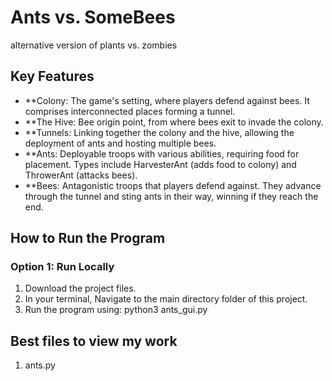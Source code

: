 # Ants vs. SomeBees
alternative version of plants vs. zombies

## Key Features

- **Colony: The game's setting, where players defend against bees. It comprises interconnected places forming a tunnel.
- **The Hive: Bee origin point, from where bees exit to invade the colony.
- **Tunnels: Linking together the colony and the hive, allowing the deployment of ants and hosting multiple bees.
- **Ants: Deployable troops with various abilities, requiring food for placement. Types include HarvesterAnt (adds food to colony) and ThrowerAnt (attacks bees).
- **Bees: Antagonistic troops that players defend against. They advance through the tunnel and sting ants in their way, winning if they reach the end.

## How to Run the Program

### Option 1: Run Locally
1. Download the project files.
2. In your terminal, Navigate to the main directory folder of this project.
3. Run the program using: python3 ants_gui.py

## Best files to view my work
1. ants.py
 
